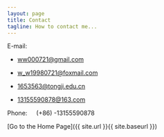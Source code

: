 ```yaml
---
layout: page
title: Contact
tagline: How to contact me...
---
```


E-mail: 

* <a href="mailto:ww000721@gmail.com">ww000721@gmail.com</A>

* <a href="mailto:w_w19980721@foxmail.com">w_w19980721@foxmail.com</A>

* <a href="mailto:1653563@tongji.edu.cn">1653563@tongji.edu.cn</A>

* <a href="mailto:13155590878@163.com">13155590878@163.com</A>

Phone:&ensp;&ensp;&ensp;(+86) -13155590878

[Go to the Home Page]({{ site.url }}{{ site.baseurl }})
